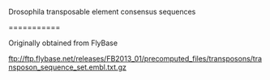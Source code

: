 Drosophila transposable element consensus sequences

===========

Originally obtained from FlyBase 

ftp://ftp.flybase.net/releases/FB2013_01/precomputed_files/transposons/transposon_sequence_set.embl.txt.gz
